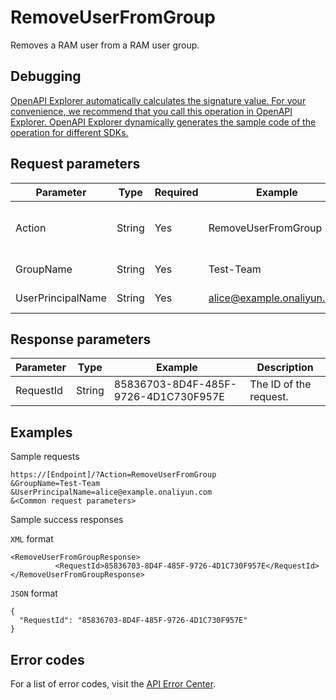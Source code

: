 # RemoveUserFromGroup

Removes a RAM user from a RAM user group.

## Debugging

[OpenAPI Explorer automatically calculates the signature value. For your convenience, we recommend that you call this operation in OpenAPI Explorer. OpenAPI Explorer dynamically generates the sample code of the operation for different SDKs.](https://api.aliyun.com/#product=Ims&api=RemoveUserFromGroup&type=RPC&version=2019-08-15)

## Request parameters

|Parameter|Type|Required|Example|Description|
|---------|----|--------|-------|-----------|
|Action|String|Yes|RemoveUserFromGroup|The operation that you want to perform. Set the value to RemoveUserFromGroup. |
|GroupName|String|Yes|Test-Team|The name of the RAM user group. |
|UserPrincipalName|String|Yes|alice@example.onaliyun.com|The logon name of the RAM user. |

## Response parameters

|Parameter|Type|Example|Description|
|---------|----|-------|-----------|
|RequestId|String|85836703-8D4F-485F-9726-4D1C730F957E|The ID of the request. |

## Examples

Sample requests

```
https://[Endpoint]/?Action=RemoveUserFromGroup
&GroupName=Test-Team
&UserPrincipalName=alice@example.onaliyun.com
&<Common request parameters>
```

Sample success responses

`XML` format

```
<RemoveUserFromGroupResponse>
          <RequestId>85836703-8D4F-485F-9726-4D1C730F957E</RequestId>
</RemoveUserFromGroupResponse>
```

`JSON` format

```
{
  "RequestId": "85836703-8D4F-485F-9726-4D1C730F957E"
}
```

## Error codes

For a list of error codes, visit the [API Error Center](https://error-center.alibabacloud.com/status/product/Ims).

